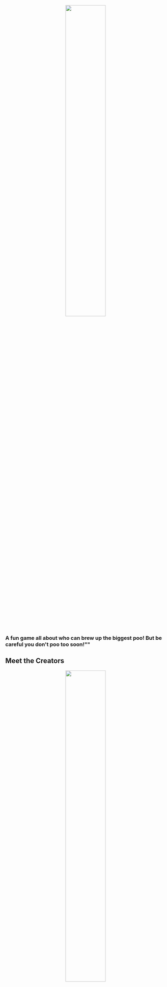 <p align=center>
<img src="Logo/final.png" style="display:block;width:50%;">
</p>

### A fun game all about who can brew up the biggest poo! But be careful you don't poo too soon!""

## Meet the Creators
<p align=center>
<img src="TeamAboutCollaborators.jpeg" style="display:block;width:50%;">
</p>

<b>Tomas Pilvelis</b>: Over the past 10 years, I don't think there has not been a day where we have not spoken about poo.

<b>Edward Cook</b>: Theres nothing more life affirming than brewing a nice poo all day, taking the weight off be sitting on the toilet, and then squeezing out a hoggie.

Hi All, It's Tom and Ed. CPO's (Chief Poo Officers) of Team About LTD, about to bring you a new exciting card game...all about poo!

Up until this point we have been self funding Big-Pootential and we now think its time to put it to the public. Any funding will help us achieve our dream getting this great game out there and will go toward the final hurdles of artwork and production costs.

During our friendship we have mainly spoken about our poos, this lead to the idea of turning our love for poo into a card game! After much descussion we decided to go for it, what have we got to lose?! We have tested prototypes of Big Pootential and we think now is the time to start putting it out to the world.

We enjoy playing Big Pootential and we hope you will too!


## Rewards

![](marketing/draft-2/Post-2.2(kickstarter)_Folder/Post-2.2(kickstarter).png)
![](marketing/draft-3/Post-4.1(kickstarter)_Folder/Post-4.1(kickstarter).png)

| Pledge Minimum | Title | Description | Deck of Cards Reward |
| --- | --- | --- | --- |
| £10 | Pledge Without Reward | Support the project, show some love to see the project comes to light | 🟥 |
| £25 | Pledge & Pre Order | Pledge your support to make this project work and pre order Big Pootential Card Game to arrive before Christmas! | 🟩 |


## Timeline 




## Rules

### Game Rules

![](marketing/draft-3/Post-2.1(kickstarter)_Folder/Post-2.1(kickstarter).png)

1-4 players

Key Rule: Player who <b>pooped most recently goes first</b>.

As gameplay commences, food cards are key to brewing, creating, developing, the largest poo in the game.

Beware however of traps your opponents may enforce upon you. Cards like 'laxative' will reduce your likely hood of winning with the largest poo.

The End of the game is when you pick up a Release card, this ends your game whilst others can continue to grow their poo.

At the end, the largest poo emerges as the victor.

Detailed rules come as part of the game.

![Consume as much food](marketing/draft-3/Post-17_Folder/Post-17.png)
![Dont Poo Too Soon](marketing/draft-3/Post-23_Folder/Post-23.png)
![Force your opp to have a bad time](marketing/draft-3/Post-10_Folder/Post-10.png)
![Release](marketing/draft-3/Post-9_Folder/Post-9.png)
![Can You Brew Biggest Poo?](marketing/draft-3/Post-22_Folder/Post-22.png)

### Drinking Game Rules

#### Drink on drinks

Everytime you get a drink card, you drink

#### Higher or Lower

Place the cards upside down, fip a card upwards. Then guess the next card to be higher or lower, then flip. If a correct guess Well Done, if wrong DRINK!

## Risks and challenges

Risks:
Currently we dont forsee any major risks to the project.

Challenges:
Our only challenege we keep facing is our finances due to being self funded, we hope this Kick Starter will remove this challenge and allow us to put the game into production.

![](marketing/draft-3/Post-13_Folder/Post-13.png)
